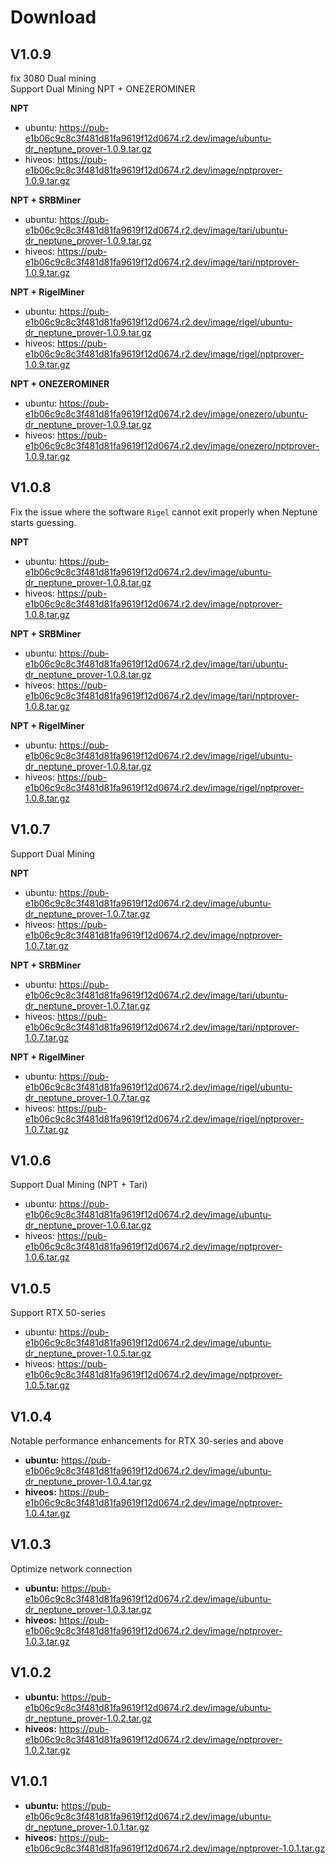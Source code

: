 # Download

## V1.0.9

fix 3080 Dual mining   
Support Dual Mining NPT + ONEZEROMINER

**NPT**
- ubuntu: https://pub-e1b06c9c8c3f481d81fa9619f12d0674.r2.dev/image/ubuntu-dr_neptune_prover-1.0.9.tar.gz
- hiveos: https://pub-e1b06c9c8c3f481d81fa9619f12d0674.r2.dev/image/nptprover-1.0.9.tar.gz

**NPT + SRBMiner**
- ubuntu: https://pub-e1b06c9c8c3f481d81fa9619f12d0674.r2.dev/image/tari/ubuntu-dr_neptune_prover-1.0.9.tar.gz
- hiveos: https://pub-e1b06c9c8c3f481d81fa9619f12d0674.r2.dev/image/tari/nptprover-1.0.9.tar.gz

**NPT + RigelMiner**
- ubuntu: https://pub-e1b06c9c8c3f481d81fa9619f12d0674.r2.dev/image/rigel/ubuntu-dr_neptune_prover-1.0.9.tar.gz
- hiveos: https://pub-e1b06c9c8c3f481d81fa9619f12d0674.r2.dev/image/rigel/nptprover-1.0.9.tar.gz

**NPT + ONEZEROMINER**
- ubuntu: https://pub-e1b06c9c8c3f481d81fa9619f12d0674.r2.dev/image/onezero/ubuntu-dr_neptune_prover-1.0.9.tar.gz
- hiveos: https://pub-e1b06c9c8c3f481d81fa9619f12d0674.r2.dev/image/onezero/nptprover-1.0.9.tar.gz

## V1.0.8
Fix the issue where the software `Rigel` cannot exit properly when Neptune starts guessing.

**NPT**
- ubuntu: https://pub-e1b06c9c8c3f481d81fa9619f12d0674.r2.dev/image/ubuntu-dr_neptune_prover-1.0.8.tar.gz
- hiveos: https://pub-e1b06c9c8c3f481d81fa9619f12d0674.r2.dev/image/nptprover-1.0.8.tar.gz

**NPT + SRBMiner**
- ubuntu: https://pub-e1b06c9c8c3f481d81fa9619f12d0674.r2.dev/image/tari/ubuntu-dr_neptune_prover-1.0.8.tar.gz
- hiveos: https://pub-e1b06c9c8c3f481d81fa9619f12d0674.r2.dev/image/tari/nptprover-1.0.8.tar.gz

**NPT + RigelMiner**
- ubuntu: https://pub-e1b06c9c8c3f481d81fa9619f12d0674.r2.dev/image/rigel/ubuntu-dr_neptune_prover-1.0.8.tar.gz
- hiveos: https://pub-e1b06c9c8c3f481d81fa9619f12d0674.r2.dev/image/rigel/nptprover-1.0.8.tar.gz

## V1.0.7
Support Dual Mining

**NPT**
- ubuntu: https://pub-e1b06c9c8c3f481d81fa9619f12d0674.r2.dev/image/ubuntu-dr_neptune_prover-1.0.7.tar.gz
- hiveos: https://pub-e1b06c9c8c3f481d81fa9619f12d0674.r2.dev/image/nptprover-1.0.7.tar.gz

**NPT + SRBMiner**
- ubuntu: https://pub-e1b06c9c8c3f481d81fa9619f12d0674.r2.dev/image/tari/ubuntu-dr_neptune_prover-1.0.7.tar.gz
- hiveos: https://pub-e1b06c9c8c3f481d81fa9619f12d0674.r2.dev/image/tari/nptprover-1.0.7.tar.gz

**NPT + RigelMiner**
- ubuntu: https://pub-e1b06c9c8c3f481d81fa9619f12d0674.r2.dev/image/rigel/ubuntu-dr_neptune_prover-1.0.7.tar.gz
- hiveos: https://pub-e1b06c9c8c3f481d81fa9619f12d0674.r2.dev/image/rigel/nptprover-1.0.7.tar.gz

## V1.0.6
Support Dual Mining (NPT + Tari)
- ubuntu: https://pub-e1b06c9c8c3f481d81fa9619f12d0674.r2.dev/image/ubuntu-dr_neptune_prover-1.0.6.tar.gz
- hiveos: https://pub-e1b06c9c8c3f481d81fa9619f12d0674.r2.dev/image/nptprover-1.0.6.tar.gz

## V1.0.5
Support RTX 50-series
- ubuntu: https://pub-e1b06c9c8c3f481d81fa9619f12d0674.r2.dev/image/ubuntu-dr_neptune_prover-1.0.5.tar.gz
- hiveos: https://pub-e1b06c9c8c3f481d81fa9619f12d0674.r2.dev/image/nptprover-1.0.5.tar.gz

## V1.0.4
Notable performance enhancements for RTX 30-series and above
- **ubuntu:** https://pub-e1b06c9c8c3f481d81fa9619f12d0674.r2.dev/image/ubuntu-dr_neptune_prover-1.0.4.tar.gz
- **hiveos:** https://pub-e1b06c9c8c3f481d81fa9619f12d0674.r2.dev/image/nptprover-1.0.4.tar.gz

## V1.0.3
Optimize network connection
- **ubuntu:** https://pub-e1b06c9c8c3f481d81fa9619f12d0674.r2.dev/image/ubuntu-dr_neptune_prover-1.0.3.tar.gz
- **hiveos:** https://pub-e1b06c9c8c3f481d81fa9619f12d0674.r2.dev/image/nptprover-1.0.3.tar.gz

## V1.0.2
- **ubuntu:** https://pub-e1b06c9c8c3f481d81fa9619f12d0674.r2.dev/image/ubuntu-dr_neptune_prover-1.0.2.tar.gz
- **hiveos:** https://pub-e1b06c9c8c3f481d81fa9619f12d0674.r2.dev/image/nptprover-1.0.2.tar.gz

## V1.0.1
- **ubuntu:** https://pub-e1b06c9c8c3f481d81fa9619f12d0674.r2.dev/image/ubuntu-dr_neptune_prover-1.0.1.tar.gz
- **hiveos:** https://pub-e1b06c9c8c3f481d81fa9619f12d0674.r2.dev/image/nptprover-1.0.1.tar.gz
